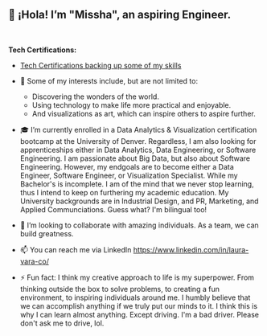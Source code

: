 👋 ¡Hola! I’m "Missha", an aspiring Engineer.
---------------------------------------------
<br>

**Tech Certifications:** <br>
- [Tech Certifications backing up some of my skills](https://github.com/vara-co/Tech-Certifications/tree/main)<br>

- 👀 Some of my interests include, but are not limited to:
    - Discovering the wonders of the world.
    - Using technology to make life more practical and enjoyable.
    - And visualizations as art, which can inspire others to aspire further.
- 🎓 I’m currently enrolled in a Data Analytics & Visualization certification bootcamp at the University of Denver. Regardless, I am also looking for apprenticeships either in Data Analytics, Data Engineering, or Software Engineering. I am passionate about Big Data, but also about Software Engineering. However, my endgoals are to become either a Data Engineer, Software Engineer, or Visualization Specialist. While my Bachelor's is incomplete. I am of the mind that we never stop learning, thus I intend to keep on furthering my academic education. My University backgrounds are in Industrial Design, and PR, Marketing, and Applied Communciations. Guess what? I'm bilingual too!
- 💞️ I’m looking to collaborate with amazing individuals. As a team, we can build greatness. 
- 📫 You can reach me via LinkedIn https://www.linkedin.com/in/laura-vara-co/
- ⚡ Fun fact: I think my creative approach to life is my superpower. From thinking outside the box to solve problems, to creating a fun environment, to inspiring individuals around me. I humbly believe that we can accomplish anything if we truly put our minds to it. I think this is why I can learn almost anything. Except driving. I'm a bad driver. Please don't ask me to drive, lol.
